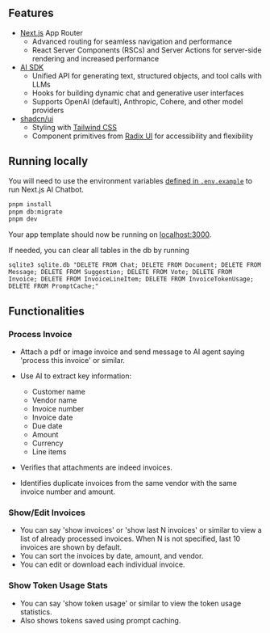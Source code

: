 ## Features

- [Next.js](https://nextjs.org) App Router
  - Advanced routing for seamless navigation and performance
  - React Server Components (RSCs) and Server Actions for server-side rendering and increased performance
- [AI SDK](https://sdk.vercel.ai/docs)
  - Unified API for generating text, structured objects, and tool calls with LLMs
  - Hooks for building dynamic chat and generative user interfaces
  - Supports OpenAI (default), Anthropic, Cohere, and other model providers
- [shadcn/ui](https://ui.shadcn.com)
  - Styling with [Tailwind CSS](https://tailwindcss.com)
  - Component primitives from [Radix UI](https://radix-ui.com) for accessibility and flexibility


## Running locally

You will need to use the environment variables [defined in `.env.example`](.env.example) to run Next.js AI Chatbot. 

```bash
pnpm install
pnpm db:migrate
pnpm dev
```

Your app template should now be running on [localhost:3000](http://localhost:3000/).

If needed, you can clear all tables in the db by running

```sqlite3 sqlite.db "DELETE FROM Chat; DELETE FROM Document; DELETE FROM Message; DELETE FROM Suggestion; DELETE FROM Vote; DELETE FROM Invoice; DELETE FROM InvoiceLineItem; DELETE FROM InvoiceTokenUsage; DELETE FROM PromptCache;"```

## Functionalities

### Process Invoice
- Attach a pdf or image invoice and send message to AI agent saying 'process this invoice' or similar.
- Use AI to extract key information:
    * Customer name
    * Vendor name
    * Invoice number
    * Invoice date
    * Due date
    * Amount
    * Currency
    * Line items

- Verifies that attachments are indeed invoices.
- Identifies duplicate invoices from the same vendor with the same invoice number and amount.

### Show/Edit Invoices
- You can say 'show invoices' or 'show last N invoices' or similar to view a list of already processed invoices. When N is not specified, last 10 invoices are shown by default.
- You can sort the invoices by date, amount, and vendor.
- You can edit or download each individual invoice.

### Show Token Usage Stats
- You can say 'show token usage' or similar to view the token usage statistics.
- Also shows tokens saved using prompt caching. 
